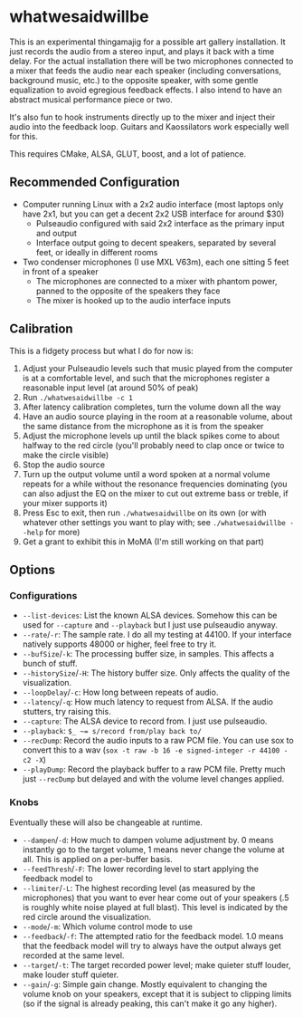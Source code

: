# whatwesaidwillbe #

This is an experimental thingamajig for a possible art gallery installation. It just records the audio from a stereo input, and plays it back with a time delay. For the actual installation there will be two microphones connected to a mixer that feeds the audio near each speaker (including conversations, background music, etc.) to the opposite speaker, with some gentle equalization to avoid egregious feedback effects. I also intend to have an abstract musical performance piece or two.

It's also fun to hook instruments directly up to the mixer and inject their audio into the feedback loop. Guitars and Kaossilators work especially well for this.

This requires CMake, ALSA, GLUT, boost, and a lot of patience.

## Recommended Configuration ##

* Computer running Linux with a 2x2 audio interface (most laptops only have 2x1, but you can get a decent 2x2 USB interface for around $30)
  * Pulseaudio configured with said 2x2 interface as the primary input and output
  * Interface output going to decent speakers, separated by several feet, or ideally in different rooms
* Two condenser microphones (I use MXL V63m), each one sitting 5 feet in front of a speaker
  * The microphones are connected to a mixer with phantom power, panned to the opposite of the speakers they face
  * The mixer is hooked up to the audio interface inputs

## Calibration ##

This is a fidgety process but what I do for now is:

1. Adjust your Pulseaudio levels such that music played from the computer is at a comfortable level, and such that the microphones register a reasonable input level (at around 50% of peak)
2. Run `./whatwesaidwillbe -c 1`
3. After latency calibration completes, turn the volume down all the way
4. Have an audio source playing in the room at a reasonable volume, about the same distance from the microphone as it is from the speaker
5. Adjust the microphone levels up until the black spikes come to about halfway to the red circle (you'll probably need to clap once or twice to make the circle visible)
6. Stop the audio source
7. Turn up the output volume until a word spoken at a normal volume repeats for a while without the resonance frequencies dominating (you can also adjust the EQ on the mixer to cut out extreme bass or treble, if your mixer supports it)
8. Press Esc to exit, then run `./whatwesaidwillbe` on its own (or with whatever other settings you want to play with; see `./whatwesaidwillbe --help` for more)
8. Get a grant to exhibit this in MoMA (I'm still working on that part)

## Options

### Configurations
* `--list-devices`: List the known ALSA devices. Somehow this can be used for `--capture` and `--playback` but I just use pulseaudio anyway.
* `--rate`/`-r`: The sample rate. I do all my testing at 44100. If your interface natively supports 48000 or higher, feel free to try it.
* `--bufSize`/`-k`: The processing buffer size, in samples. This affects a bunch of stuff.
* `--historySize`/`-H`: The history buffer size. Only affects the quality of the visualization.
* `--loopDelay`/`-c`: How long between repeats of audio.
* `--latency`/`-q`: How much latency to request from ALSA. If the audio stutters, try raising this.
* `--capture`: The ALSA device to record from. I just use pulseaudio.
* `--playback`: `$_ ~= s/record from/play back to/`
* `--recDump`: Record the audio inputs to a raw PCM file. You can use sox to convert this to a wav (`sox -t raw -b 16 -e signed-integer -r 44100 -c2 -X`)
* `--playDump`: Record the playback buffer to a raw PCM file. Pretty much just `--recDump` but delayed and with the volume level changes applied.

### Knobs

Eventually these will also be changeable at runtime.

* `--dampen`/`-d`: How much to dampen volume adjustment by. 0 means instantly go to the target volume, 1 means never change the volume at all. This is applied on a per-buffer basis.
* `--feedThresh`/`-F`: The lower recording level to start applying the feedback model to
* `--limiter`/`-L`: The highest recording level (as measured by the microphones) that you want to ever hear come out of your speakers (.5 is roughly white noise played at full blast). This level is indicated by the red circle around the visualization.
* `--mode`/`-m`: Which volume control mode to use
* `--feedback`/`-f`: The attempted ratio for the feedback model. 1.0 means that the feedback model will try to always have the output always get recorded at the same level.
* `--target`/`-t`: The target recorded power level; make quieter stuff louder, make louder stuff quieter.
* `--gain`/`-g`: Simple gain change. Mostly equivalent to changing the volume knob on your speakers, except that it is subject to clipping limits (so if the signal is already peaking, this can't make it go any higher).

